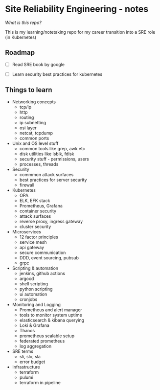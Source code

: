 # Site Reliability Engineering - notes

*What is this repo?*

This is my learning/notetaking repo for my career transition into a SRE
role (in Kubernetes)

## Roadmap

- [ ] Read SRE book by google
- [ ] Learn security best practices for kubernetes


## Things to learn

* Networking concepts
  * tcp/ip
  * http
  * routing
  * ip subnetting
  * osi layer
  * netcat, tcpdump
  * common ports
* Unix and OS level stuff
  * common tools like grep, awk etc
  * disk utilities like lsblk, fdisk
  * security stuff - permissions, users
  * processes, threads
* Security
  * commmon attack surfaces
  * best practices for server security
  * firewall
* Kubernetes
  * OPA
  * ELK, EFK stack
  * Prometheus, Grafana
  * container security
  * attack surfaces
  * reverse proxy, ingress gateway
  * cluster security
* Microservices
  * 12 factor principles
  * service mesh
  * api gateway
  * secure communication
  * DDD, event sourcing, pubsub
  * grpc
* Scripting & automation
  * jenkins, github actions
  * argocd
  * shell scripting
  * python scripting
  * ui automation
  * cronjobs
* Monitoring and Logging
  * Prometheus and alert manager
  * tools to monitor system uptime
  * elasticsearch & kibana querying
  * Loki & Grafana
  * Thanos
  * prometheus scalable setup
  * federated prometheus
  * log aggregation
* SRE terms
  * sli, slo, sla
  * error budget
* Infrastructure
  * terraform
  * pulumi
  * terraform in pipeline
